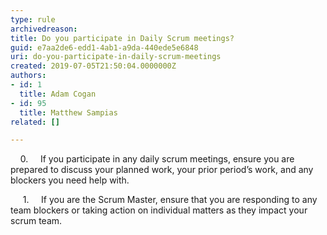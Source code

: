 ```yaml
---
type: rule
archivedreason: 
title: Do you participate in Daily Scrum meetings?
guid: e7aa2de6-edd1-4ab1-a9da-440ede5e6848
uri: do-you-participate-in-daily-scrum-meetings
created: 2019-07-05T21:50:04.0000000Z
authors:
- id: 1
  title: Adam Cogan
- id: 95
  title: Matthew Sampias
related: []

---
```



<p> &#160; &#160; 0. &#160; &#160; If you participate in any daily scrum meetings, ensure you are prepared to discuss your planned work, your prior period’s work, and any blockers you need help with.</p><p>&#160; &#160;&#160; 1. &#160; &#160; If you are the Scrum Master, ensure that you are responding to any team blockers or taking action on individual matters as they impact your scrum team.​</p><br>
<br><excerpt class='endintro'></excerpt><br>



